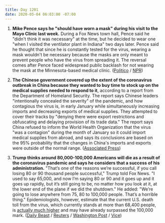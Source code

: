 ```yaml
---
title: Day 1201
date: 2020-05-04 06:03:00 -07:00
---
```


1. **Mike Pence says he "should have worn a mask" during his visit to the Mayo Clinic last week.** During a Fox News town hall, Pence said he "didn't think it was necessary" at the time, but he decided to wear one "when I visited the ventilator plant in Indiana" two days later. Pence said he thought that since he is constantly tested for the virus, wearing a mask wouldn't be necessary because the masks are only meant to prevent people who have the virus from spreading it. The reversal comes after Pence faced widespread public backlash for not wearing the mask at the Minnesota-based medical clinic. ([Politico](https://www.politico.com/news/2020/05/03/pence-should-have-worn-mask-mayo-clinic-233360) / [NPR](https://www.npr.org/sections/coronavirus-live-updates/2020/05/03/849856919/pence-i-should-have-worn-a-mask-when-visiting-the-mayo-clinic))

2. **The Chinese government covered up the extent of the coronavirus outbreak in China because they wanted to buy time to stock up on the medical supplies needed to respond to it**, according to a report from the Department of Homeland Security. The report says Chinese leaders "intentionally concealed the severity" of the pandemic, and how contagious the virus is, in early January while simultaneously increasing imports and decreasing exports of medical supplies. They attempted to cover their tracks by "denying there were export restrictions and obfuscating and delaying provision of its trade data." The report says China refused to inform the World Health Organization that the virus "was a contagion" during the month of January so it could import medical supplies from abroad, and says its conclusions are based on the 95% probability that the changes in China's imports and exports were outside of the normal range. ([Associated Press](https://apnews.com/bf685dcf52125be54e030834ab7062a8))

3. **Trump thinks around 80,000-100,000 Americans will die as a result of the coronavirus pandemic and says he considers that a success of his administration.** "That’s one of the reasons we’re successful, if you call losing 80 or 90 thousand people successful," Trump told Fox News. "I used to say 65,000, and now I’m saying 80 or 90 and it goes up and it goes up rapidly, but it’s still going to be, no matter how you look at it, at the lower end of the plane if we did the shutdown." He added: "We’re going to lose anywhere from 75, 80 to 100,000 people. That’s a horrible thing." Epidemiologists, however, estimate that the current U.S. death toll from the virus, which currently stands at more than 68,400 people, is [actually much higher](https://www.washingtonpost.com/investigations/2020/05/02/excess-deaths-during-covid-19/?arc404=true) and may have already surpassed the 100,000 mark. ([Daily Beast](https://www.thedailybeast.com/trump-says-80-90000-americans-will-die-calls-that-a-success?via=mobile&source=Reddit) / [Reuters](https://www.reuters.com/article/us-health-coronavirus-trump-townhall-idUSKBN22F0VB) / [Washington Post](https://www.washingtonpost.com/investigations/2020/05/02/excess-deaths-during-covid-19/?arc404=true) / [Vice](https://www.vice.com/en_us/article/m7qm8x/trump-says-americas-coronavirus-death-toll-could-hit-100000-experts-say-it-already-has))